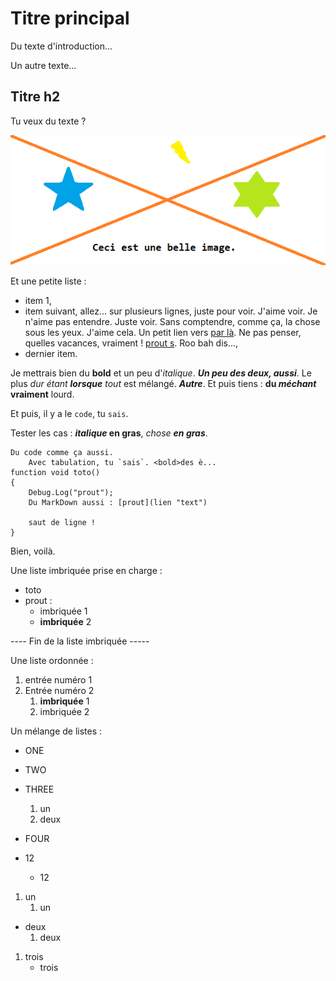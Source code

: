 # Titre principal

Du texte d'introduction...

Un autre texte...

## Titre h2

Tu veux du texte ?

![Workflow specular](uneImage.png)

Et une petite liste :
- item 1,
- item suivant, allez... sur plusieurs lignes, juste pour voir. J'aime voir. Je n'aime pas entendre. Juste voir. Sans comptendre, comme ça, la chose sous les yeux. J'aime cela. Un petit lien vers [par là](https://duckduckgo.com "contenu bulle"). Ne pas penser, quelles vacances, vraiment ! [prout s](uneImage.png "belle image"). Roo bah dis...,
- dernier item.

Je mettrais bien du **bold** et un peu d'*italique*. ***Un peu des deux, aussi***. Le plus *dur étant **lorsque** tout* est mélangé. ***Autre***. Et puis tiens : **du *méchant* vraiment** lourd.

Et puis, il y a le `code`, tu `sais`.

Tester les cas : ***italique* en gras**, *chose **en gras***.
```
Du code comme ça aussi.
	Avec tabulation, tu `sais`. <bold>des è...
function void toto()
{
	Debug.Log("prout");
	Du MarkDown aussi : [prout](lien "text")
   
	saut de ligne !
}
```

Bien, voilà.

Une liste imbriquée prise en charge :
- toto
- prout :
   - imbriquée 1
   - **imbriquée** 2

---- Fin de la liste imbriquée -----

Une liste ordonnée :
1. entrée numéro 1
2. Entrée numéro 2
   1. **imbriquée** 1
   2. imbriquée 2

Un mélange de listes :
- ONE
- TWO
- THREE
   1. un  
   2. deux
- FOUR


- 12
   - 12

1. un
   1. un

- deux
   1. deux

1. trois
   - trois